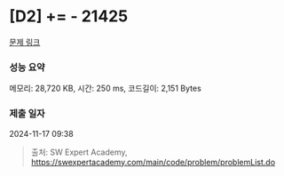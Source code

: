 # [D2] += - 21425 

[문제 링크](https://swexpertacademy.com/main/code/problem/problemDetail.do?contestProbId=AZD8K_UayDoDFAVs) 

### 성능 요약

메모리: 28,720 KB, 시간: 250 ms, 코드길이: 2,151 Bytes

### 제출 일자

2024-11-17 09:38



> 출처: SW Expert Academy, https://swexpertacademy.com/main/code/problem/problemList.do